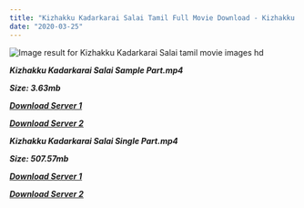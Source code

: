 ```yaml
---
title: "Kizhakku Kadarkarai Salai Tamil Full Movie Download - Kizhakku Kadarkarai Salai Tamil Movie Download"
date: "2020-03-25"
---
```


![Image result for Kizhakku Kadarkarai Salai  tamil movie images hd](https://encrypted-tbn0.gstatic.com/images?q=tbn:ANd9GcTyX5lfcvvITcjLJP8oMKgKJiN8TUWwXwbUq1kTksYlH2qHypOeTQ)

**_Kizhakku Kadarkarai Salai Sample Part.mp4_**

**_Size: 3.63mb_**

**_[Download Server 1](http://b6.wetransfer.vip/files/{1299f9f5e3b2d69cf2543eed9032a99b1b0ad17e14bffebc066fcf7d2dcb313c}20Actor{1299f9f5e3b2d69cf2543eed9032a99b1b0ad17e14bffebc066fcf7d2dcb313c}20Hits{1299f9f5e3b2d69cf2543eed9032a99b1b0ad17e14bffebc066fcf7d2dcb313c}20Collection/Srikanth{1299f9f5e3b2d69cf2543eed9032a99b1b0ad17e14bffebc066fcf7d2dcb313c}20Movies{1299f9f5e3b2d69cf2543eed9032a99b1b0ad17e14bffebc066fcf7d2dcb313c}20Collections/Kizhakku{1299f9f5e3b2d69cf2543eed9032a99b1b0ad17e14bffebc066fcf7d2dcb313c}20Kadarkarai{1299f9f5e3b2d69cf2543eed9032a99b1b0ad17e14bffebc066fcf7d2dcb313c}20Salai{1299f9f5e3b2d69cf2543eed9032a99b1b0ad17e14bffebc066fcf7d2dcb313c}20(2006)/Kizhakku{1299f9f5e3b2d69cf2543eed9032a99b1b0ad17e14bffebc066fcf7d2dcb313c}20Kadarkarai{1299f9f5e3b2d69cf2543eed9032a99b1b0ad17e14bffebc066fcf7d2dcb313c}20Salai{1299f9f5e3b2d69cf2543eed9032a99b1b0ad17e14bffebc066fcf7d2dcb313c}20(2006){1299f9f5e3b2d69cf2543eed9032a99b1b0ad17e14bffebc066fcf7d2dcb313c}20Sample{1299f9f5e3b2d69cf2543eed9032a99b1b0ad17e14bffebc066fcf7d2dcb313c}20HD.mp4)_**

**_[Download Server 2](http://b6.wetransfer.vip/files/{1299f9f5e3b2d69cf2543eed9032a99b1b0ad17e14bffebc066fcf7d2dcb313c}20Actor{1299f9f5e3b2d69cf2543eed9032a99b1b0ad17e14bffebc066fcf7d2dcb313c}20Hits{1299f9f5e3b2d69cf2543eed9032a99b1b0ad17e14bffebc066fcf7d2dcb313c}20Collection/Srikanth{1299f9f5e3b2d69cf2543eed9032a99b1b0ad17e14bffebc066fcf7d2dcb313c}20Movies{1299f9f5e3b2d69cf2543eed9032a99b1b0ad17e14bffebc066fcf7d2dcb313c}20Collections/Kizhakku{1299f9f5e3b2d69cf2543eed9032a99b1b0ad17e14bffebc066fcf7d2dcb313c}20Kadarkarai{1299f9f5e3b2d69cf2543eed9032a99b1b0ad17e14bffebc066fcf7d2dcb313c}20Salai{1299f9f5e3b2d69cf2543eed9032a99b1b0ad17e14bffebc066fcf7d2dcb313c}20(2006)/Kizhakku{1299f9f5e3b2d69cf2543eed9032a99b1b0ad17e14bffebc066fcf7d2dcb313c}20Kadarkarai{1299f9f5e3b2d69cf2543eed9032a99b1b0ad17e14bffebc066fcf7d2dcb313c}20Salai{1299f9f5e3b2d69cf2543eed9032a99b1b0ad17e14bffebc066fcf7d2dcb313c}20(2006){1299f9f5e3b2d69cf2543eed9032a99b1b0ad17e14bffebc066fcf7d2dcb313c}20Sample{1299f9f5e3b2d69cf2543eed9032a99b1b0ad17e14bffebc066fcf7d2dcb313c}20HD.mp4)_**

**_Kizhakku Kadarkarai Salai Single Part.mp4_**

**_Size: 507.57mb_**

**_[Download Server 1](http://b6.wetransfer.vip/files/{1299f9f5e3b2d69cf2543eed9032a99b1b0ad17e14bffebc066fcf7d2dcb313c}20Actor{1299f9f5e3b2d69cf2543eed9032a99b1b0ad17e14bffebc066fcf7d2dcb313c}20Hits{1299f9f5e3b2d69cf2543eed9032a99b1b0ad17e14bffebc066fcf7d2dcb313c}20Collection/Srikanth{1299f9f5e3b2d69cf2543eed9032a99b1b0ad17e14bffebc066fcf7d2dcb313c}20Movies{1299f9f5e3b2d69cf2543eed9032a99b1b0ad17e14bffebc066fcf7d2dcb313c}20Collections/Kizhakku{1299f9f5e3b2d69cf2543eed9032a99b1b0ad17e14bffebc066fcf7d2dcb313c}20Kadarkarai{1299f9f5e3b2d69cf2543eed9032a99b1b0ad17e14bffebc066fcf7d2dcb313c}20Salai{1299f9f5e3b2d69cf2543eed9032a99b1b0ad17e14bffebc066fcf7d2dcb313c}20(2006)/Kizhakku{1299f9f5e3b2d69cf2543eed9032a99b1b0ad17e14bffebc066fcf7d2dcb313c}20Kadarkarai{1299f9f5e3b2d69cf2543eed9032a99b1b0ad17e14bffebc066fcf7d2dcb313c}20Salai{1299f9f5e3b2d69cf2543eed9032a99b1b0ad17e14bffebc066fcf7d2dcb313c}20(2006){1299f9f5e3b2d69cf2543eed9032a99b1b0ad17e14bffebc066fcf7d2dcb313c}20Single{1299f9f5e3b2d69cf2543eed9032a99b1b0ad17e14bffebc066fcf7d2dcb313c}20Part{1299f9f5e3b2d69cf2543eed9032a99b1b0ad17e14bffebc066fcf7d2dcb313c}20HD.mp4)_**

**_[Download Server 2](http://b6.wetransfer.vip/files/{1299f9f5e3b2d69cf2543eed9032a99b1b0ad17e14bffebc066fcf7d2dcb313c}20Actor{1299f9f5e3b2d69cf2543eed9032a99b1b0ad17e14bffebc066fcf7d2dcb313c}20Hits{1299f9f5e3b2d69cf2543eed9032a99b1b0ad17e14bffebc066fcf7d2dcb313c}20Collection/Srikanth{1299f9f5e3b2d69cf2543eed9032a99b1b0ad17e14bffebc066fcf7d2dcb313c}20Movies{1299f9f5e3b2d69cf2543eed9032a99b1b0ad17e14bffebc066fcf7d2dcb313c}20Collections/Kizhakku{1299f9f5e3b2d69cf2543eed9032a99b1b0ad17e14bffebc066fcf7d2dcb313c}20Kadarkarai{1299f9f5e3b2d69cf2543eed9032a99b1b0ad17e14bffebc066fcf7d2dcb313c}20Salai{1299f9f5e3b2d69cf2543eed9032a99b1b0ad17e14bffebc066fcf7d2dcb313c}20(2006)/Kizhakku{1299f9f5e3b2d69cf2543eed9032a99b1b0ad17e14bffebc066fcf7d2dcb313c}20Kadarkarai{1299f9f5e3b2d69cf2543eed9032a99b1b0ad17e14bffebc066fcf7d2dcb313c}20Salai{1299f9f5e3b2d69cf2543eed9032a99b1b0ad17e14bffebc066fcf7d2dcb313c}20(2006){1299f9f5e3b2d69cf2543eed9032a99b1b0ad17e14bffebc066fcf7d2dcb313c}20Single{1299f9f5e3b2d69cf2543eed9032a99b1b0ad17e14bffebc066fcf7d2dcb313c}20Part{1299f9f5e3b2d69cf2543eed9032a99b1b0ad17e14bffebc066fcf7d2dcb313c}20HD.mp4)_**
